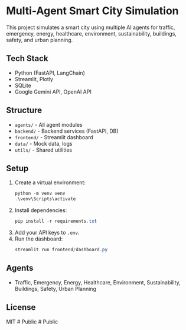 # Multi-Agent Smart City Simulation

This project simulates a smart city using multiple AI agents for traffic, emergency, energy, healthcare, environment, sustainability, buildings, safety, and urban planning.

## Tech Stack
- Python (FastAPI, LangChain)
- Streamlit, Plotly
- SQLite
- Google Gemini API, OpenAI API

## Structure
- `agents/` - All agent modules
- `backend/` - Backend services (FastAPI, DB)
- `frontend/` - Streamlit dashboard
- `data/` - Mock data, logs
- `utils/` - Shared utilities

## Setup
1. Create a virtual environment:
   ```powershell
   python -m venv venv
   .\venv\Scripts\activate
   ```
2. Install dependencies:
   ```powershell
   pip install -r requirements.txt
   ```
3. Add your API keys to `.env`.
4. Run the dashboard:
   ```powershell
   streamlit run frontend/dashboard.py
   ```

## Agents
- Traffic, Emergency, Energy, Healthcare, Environment, Sustainability, Buildings, Safety, Urban Planning

## License
MIT
#   P u b l i c  
 #   P u b l i c  
 